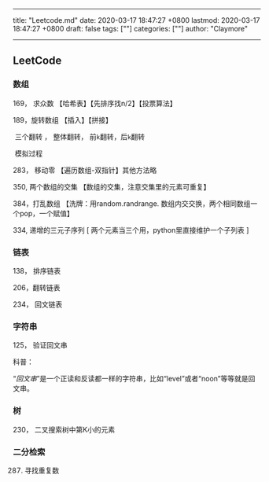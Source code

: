 
---
title: "Leetcode.md"
date: 2020-03-17 18:47:27 +0800
lastmod: 2020-03-17 18:47:27 +0800
draft: false
tags: [""]
categories: [""]
author: "Claymore"

---
## LeetCode

### 数组

169， 求众数 【哈希表】【先排序找n/2】【投票算法】

189，旋转数组 【插入】【拼接】

​	三个翻转 ， 整体翻转， 前`k`翻转，后`k`翻转

​	模拟过程

283， 移动零 【遍历数组-双指针】其他方法略

350, 两个数组的交集 【数组的交集，注意交集里的元素可重复】

384，打乱数组 【洗牌：用random.randrange. 数组内交交换，两个相同数组一个pop，一个赋值】

334, 递增的三元子序列 [ 两个元素当三个用，python里直接维护一个子列表 ]



### 链表

138， 排序链表

206，翻转链表

234， 回文链表



### 字符串

125， 验证回文串

科普：

“*回文串*”是一个正读和反读都一样的字符串，比如“level”或者“noon”等等就是回文串。



### 树

230， 二叉搜索树中第K小的元素



### 二分检索

287. 寻找重复数

